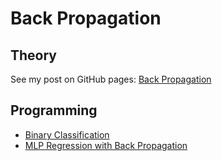 # Back Propagation 
## Theory
See my post on GitHub pages: [Back Propagation](http://liuzhiwei.me/Back_Propagation)
## Programming
* [Binary Classification](https://github.com/sulxxy/ML_Algorithms/tree/master/Basics/BackProp/theory_part.pdf)
* [MLP Regression with Back Propagation](https://github.com/sulxxy/ML_Algorithms/tree/master/Basics/BackProp/BackPropagation.ipynb)
